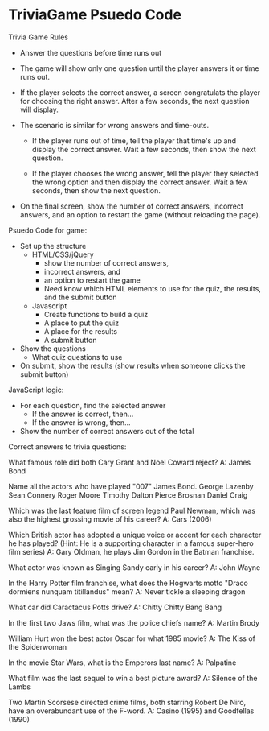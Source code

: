# TriviaGame Psuedo Code

Trivia Game Rules
-   Answer the questions before time runs out

-   The game will show only one question until the player answers it or time runs out.

-   If the player selects the correct answer, a screen congratulats the player for choosing the right answer. 
    After a few seconds, the next question will display.

-   The scenario is similar for wrong answers and time-outs.
    -   If the player runs out of time, tell the player that time's up and display the correct answer. 
        Wait a few seconds, then show the next question.

    -   If the player chooses the wrong answer, tell the player they selected the wrong option and then display the correct answer. 
        Wait a few seconds, then show the next question.

-   On the final screen, show the number of correct answers, incorrect answers, and an option to restart the game (without reloading the page).

Psuedo Code for game:
-   Set up the structure
    -   HTML/CSS/jQuery
        -   show the number of correct answers, 
        -   incorrect answers, and 
        -   an option to restart the game
        -   Need know which HTML elements to use for the quiz, the results, and the submit button
    -   Javascript
        -   Create functions to build a quiz
        -   A place to put the quiz
        -   A place for the results
        -   A submit button
-   Show the questions
    -   What quiz questions to use
-   On submit, show the results (show results when someone clicks the submit button)


JavaScript logic:
-   For each question, find the selected answer
    -   If the answer is correct, then...
    -   If the answer is wrong, then...
-   Show the number of correct answers out of the total

Correct answers to trivia questions:

What famous role did both Cary Grant and Noel Coward reject?
A: James Bond

Name all the actors who have played "007" James Bond.
George Lazenby
Sean Connery
Roger Moore
Timothy Dalton
Pierce Brosnan
Daniel Craig

Which was the last feature film of screen legend Paul Newman, which was also the highest grossing movie of his career?
A:  Cars (2006)

Which British actor has adopted a unique voice or accent for each character he has played? 
(Hint: He is a supporting character in a famous super-hero film series)
A: Gary Oldman, he plays Jim Gordon in the Batman franchise.

What actor was known as Singing Sandy early in his career?
A:  John Wayne

In the Harry Potter film franchise, what does the Hogwarts motto "Draco dormiens nunquam titillandus" mean?
A: Never tickle a sleeping dragon

What car did Caractacus Potts drive?
A:  Chitty Chitty Bang Bang

In the first two Jaws film, what was the police chiefs name?
A:  Martin Brody

William Hurt won the best actor Oscar for what 1985 movie?
A:  The Kiss of the Spiderwoman

In the movie Star Wars, what is the Emperors last name?
A:  Palpatine

What film was the last sequel to win a best picture award?
A:  Silence of the Lambs

Two Martin Scorsese directed crime films, both starring Robert De Niro, have an overabundant use of the F-word.
A:  Casino (1995) and Goodfellas (1990)


